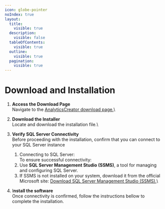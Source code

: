 ```yaml
---
icon: globe-pointer
noIndex: true
layout:
  title:
    visible: true
  description:
    visible: false
  tableOfContents:
    visible: true
  outline:
    visible: true
  pagination:
    visible: true
---
```


# Download and Installation

1. **Access the Download Page**\
   Navigate to the [AnalyticsCreator download page.](https://services.analyticscreator.com/AnalyticsCreator/publish.htm)\

2. **Download the Installer**\
   Locate and download the installation file.\

3. **Verify SQL Server Connectivity**\
   Before proceeding with the installation, confirm that you can connect to your SQL Server instance
   1. Connecting to SQL Server: \
      To ensure successful connectivity:
   2. Use **SQL Server Management Studio (SSMS)**, a tool for managing and configuring SQL Server.
   3. If SSMS is not installed on your system, download it from the official Microsoft site:                    [Download SQL Server Management Studio (SSMS).](https://learn.microsoft.com/en-us/sql/ssms/download-sql-server-management-studio-ssms?)\

4. I**nstall the software** \
   Once connectivity is confirmed, follow the instructions bellow to complete the installation.

